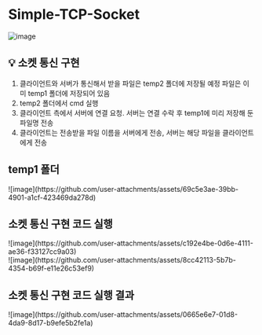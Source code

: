 # Simple-TCP-Socket

![image](https://github.com/user-attachments/assets/67ce0347-1a9e-4cb6-9d6a-44788d2ca1d1)

<aside>
<h2>💡  소켓 통신 구현</h2>

1. 클라이언트와 서버가 통신해서 받을 파일은 temp2 폴더에 저장될 예정 파일은 이미 temp1 폴더에 저장되어 있음
2. temp2 폴더에서 cmd 실행
3. 클라이언트 측에서 서버에 연결 요청. 서버는 연결 수락 후 temp1에 미리 저장해 둔 파일명 전송
4. 클라이언트는 전송받을 파일 이름을 서버에게 전송, 서버는 해당 파일을 클라이언트에게 전송
</aside>

<h2>temp1 폴더</h2>
![image](https://github.com/user-attachments/assets/69c5e3ae-39bb-4901-a1cf-423469da278d)
<br/>

<h2>소켓 통신 구현 코드 실행</h2>
![image](https://github.com/user-attachments/assets/c192e4be-0d6e-4111-ae36-f33127cc9a03)
<br/>
![image](https://github.com/user-attachments/assets/8cc42113-5b7b-4354-b69f-e11e26c53ef9)
<br/>

<h2>소켓 통신 구현 코드 실행 결과</h2>
![image](https://github.com/user-attachments/assets/0665e6e7-01d8-4da9-8d17-b9efe5b2fe1a)

